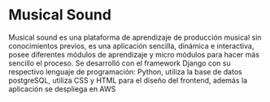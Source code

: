 # Musical Sound
Musical sound es una plataforma de aprendizaje de producción musical sin conocimientos previos, es una aplicación sencilla, dinámica e interactiva, posee diferentes módulos de aprendizaje y micro módulos para hacer más sencillo el proceso. Se desarrolló con el framework Django con su respectivo lenguaje de programación: Python, utiliza la base de datos postgreSQL, utiliza CSS y HTML para el diseño del frontend, además la aplicación se despliega en AWS
